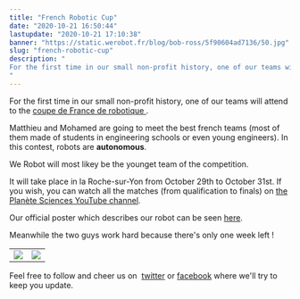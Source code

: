 ```yaml
---
title: "French Robotic Cup"
date: "2020-10-21 16:50:44"
lastupdate: "2020-10-21 17:10:38"
banner: "https://static.werobot.fr/blog/bob-ross/5f90604ad7136/50.jpg"
slug: "french-robotic-cup"
description: " 
For the first time in our small non-profit history, one of our teams will attend to the <a href=\"https://www.coupederobotique.fr\">coupe de France de r
"
---
```

For the first time in our small non-profit history, one of our teams will attend to the <a href="https://www.coupederobotique.fr">coupe de France de robotique </a>.

Matthieu and Mohamed are going to meet the best french teams (most of them made of students in engineering schools or even young engineers). In this contest, robots are **autonomous**.

We Robot will most likey be the younget team of the competition.

It will take place in la Roche-sur-Yon from October 29th to October 31st. If you wish, you can watch all the matches (from qualification to finals) on <a href="https://www.youtube.com/user/PlaneteSciences"> the Planète Sciences YouTube channel</a>. 

Our official poster which describes our robot can be seen <a href="https://www.dropbox.com/s/tr04vjwywx08pdz/We_Robot_Eurobot2020_Poster_v2.4_PS.pdf?dl=0">here</a>.

Meanwhile the two guys work hard because there's only one week left !

<table>

<tr> 

<td><img src="https://static.werobot.fr/blog/bob-ross/5f90604e24803/50.jpg"></td>

<td ><img src="https://static.werobot.fr/blog/bob-ross/5f90604c149f0/50.jpg"></td>

</tr>

</table>

Feel free to follow and cheer us on  <a href="https://www.twitter.com/werobot_FR">twitter</a> or <a href="https://www.facebook.com/WeRobot/">facebook</a> where we'll try to keep you update.


    